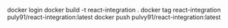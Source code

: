 docker login 
docker build -t react-integration .
docker tag react-integration puly91/react-integration:latest
docker push pulvy91/react-integration:latest